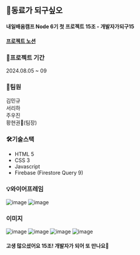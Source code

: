 ## 🤝동료가 되구싶오

#### 내일배움캠프 Node 6기 첫 프로젝트 15조 - 개발자가되구15
#### [프로젝트 노션](https://www.notion.so/teamsparta/15-746a3ae71d0541d4a5aa6de7285882df)


### 📆프로젝트 기간
2024.08.05 ~ 09


### 👥팀원
김민규<br>
서리하<br>
주우진<br>
황현권👑(팀장)<br>


### 🛠️기술스택
* HTML 5
* CSS 3
* Javascript
* Firebase (Firestore Query 9) 


### 💡와이어프레임
![image](https://github.com/user-attachments/assets/aa80df12-d5f6-4f7d-86bd-386abd577ec3)
![image](https://github.com/user-attachments/assets/87cd1fac-739f-40a7-b039-c05237630a57)

### 이미지
![image](https://github.com/user-attachments/assets/a34b52f1-f87d-49f3-a7b3-f7963fd8bfb9)
![image](https://github.com/user-attachments/assets/5aa2b687-cf2e-45a4-85c6-073526fc661a)
![image](https://github.com/user-attachments/assets/cd92ee8f-6160-43c1-9a2f-546ad88c0f1b)
![image](https://github.com/user-attachments/assets/612a18ac-3c42-4733-b155-74a50e128d83)

#### 고생 많으셨어요 15조! 개발자가 되어 또 만나요🤗
